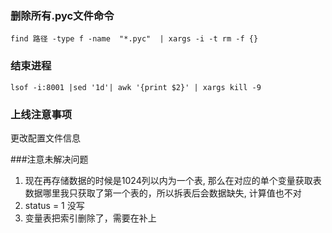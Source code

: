 ### 删除所有.pyc文件命令
```
find 路径 -type f -name  "*.pyc"  | xargs -i -t rm -f {}
```

### 结束进程
```
lsof -i:8001 |sed '1d'| awk '{print $2}' | xargs kill -9
```


### 上线注意事项
更改配置文件信息

###注意未解决问题

1. 现在再存储数据的时候是1024列以内为一个表, 那么在对应的单个变量获取表数据哪里我只获取了第一个表的，所以拆表后会数据缺失,
计算值也不对
2. status = 1 没写
3. 变量表把索引删除了，需要在补上